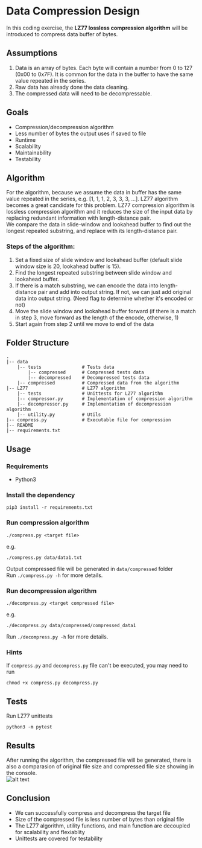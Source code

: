 # Data Compression Design
In this coding exercise, the **LZ77 lossless compression algorithm** will be introduced to compress data buffer of bytes.
## Assumptions
1. Data is an array of bytes. Each byte will contain a number from 0 to 127 (0x00 to 0x7F). It is common for the data in the buffer to have the same value repeated in the series.
2. Raw data has already done the data cleaning.
2. The compressed data will need to be decompressable.

## Goals
- Compression/decompression algorithm
- Less number of bytes the output uses if saved to file
- Runtime
- Scalability
- Maintainability
- Testability

## Algorithm
For the algorithm, because we assume the data in buffer has the same value repeated in the series, e.g. [1, 1, 1, 2, 3, 3, 3, ...]. LZ77 algorithm becomes a great candidate for this problem. LZ77 compression algorithm is lossless compression algorithm and it reduces the size of the input data by replacing redundant information with length-distance pair. <br/>
We compare the data in slide-window and lookahead buffer to find out the longest repeated substring, and replace with its length-distance pair. <br/>
### Steps of the algorithm:
1. Set a fixed size of slide window and lookahead buffer (default slide window size is 20, lookahead buffer is 15).
2. Find the longest repeated substring between slide window and lookahead buffer.
3. If there is a match substring, we can encode the data into length-distance pair and add into output string. If not, we can just add original data into output string. (Need flag to determine whether it's encoded or not)
4. Move the slide window and lookahead buffer forward (if there is a match in step 3, move forward as the length of the encode, otherwise, 1)
5. Start again from step 2 until we move to end of the data

## Folder Structure
    .
    |-- data
        |-- tests               # Tests data
            |-- compressed      # Compressed tests data
            |-- decompressed    # Decompressed tests data
        |-- compressed          # Compressed data from the algorithm
    |-- LZ77                    # LZ77 algorithm
        |-- tests               # Unittests for LZ77 algorithm
        |-- compressor.py       # Implementation of compression algorithm
        |-- decompressor.py     # Implementation of decompression algorithm
        |-- utility.py          # Utils
    |-- compress.py             # Executable file for compression
    |-- README
    |-- requirements.txt


## Usage
### Requirements
- Python3

### Install the dependency
```
pip3 install -r requirements.txt
```

### Run compression algorithm
```
./compress.py <target file>
```
e.g.
```
./compress.py data/data1.txt
```
Output compressed file will be generated in ```data/compressed``` folder <br/>
Run ```./compress.py -h``` for more details.

### Run decompression algorithm
```
./decompress.py <target compressed file>
```
e.g.
```
./decompress.py data/compressed/compressed_data1
```
Run ```./decompress.py -h``` for more details.

### Hints
If ```compress.py``` and ```decompress.py``` file can't be executed, you may need to run
```
chmod +x compress.py decompress.py
```

## Tests
Run LZ77 unittests
```
python3 -m pytest
```


## Results
After running the algorithm, the compressed file will be generated, there is also a comparasion of original file size and compressed file size showing in the console. <br/>
![alt text](TODO)

## Conclusion
- We can successfully compress and decompress the target file
- Size of the compressed file is less number of bytes than original file
- The LZ77 algorithm, utility functions, and main function are decoupled for scalability and flexiablity
- Unittests are covered for testability